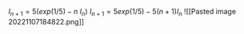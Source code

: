 $I_{n+1} = 5(exp(1/5) -n\  I_n)$ 
$I_{n+1} = 5exp(1/5)-5(n+1)I_n$
![[Pasted image 20221107184822.png]]